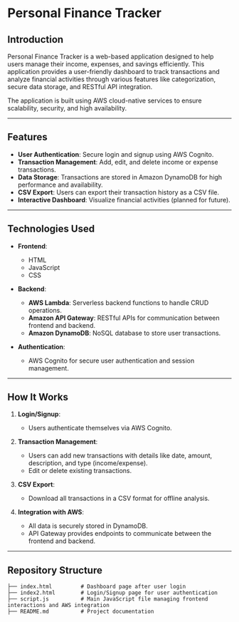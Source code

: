 # Personal Finance Tracker  

## **Introduction**  
Personal Finance Tracker is a web-based application designed to help users manage their income, expenses, and savings efficiently. This application provides a user-friendly dashboard to track transactions and analyze financial activities through various features like categorization, secure data storage, and RESTful API integration.  

The application is built using AWS cloud-native services to ensure scalability, security, and high availability.  

---

## **Features**  
- **User Authentication**: Secure login and signup using AWS Cognito.  
- **Transaction Management**: Add, edit, and delete income or expense transactions.  
- **Data Storage**: Transactions are stored in Amazon DynamoDB for high performance and availability.  
- **CSV Export**: Users can export their transaction history as a CSV file.  
- **Interactive Dashboard**: Visualize financial activities (planned for future).  

---

## **Technologies Used**  
- **Frontend**:  
  - HTML  
  - JavaScript  
  - CSS  

- **Backend**:  
  - **AWS Lambda**: Serverless backend functions to handle CRUD operations.  
  - **Amazon API Gateway**: RESTful APIs for communication between frontend and backend.  
  - **Amazon DynamoDB**: NoSQL database to store user transactions.  

- **Authentication**:  
  - AWS Cognito for secure user authentication and session management.  

---

## **How It Works**  
1. **Login/Signup**:  
   - Users authenticate themselves via AWS Cognito.  

2. **Transaction Management**:  
   - Users can add new transactions with details like date, amount, description, and type (income/expense).  
   - Edit or delete existing transactions.  

3. **CSV Export**:  
   - Download all transactions in a CSV format for offline analysis.  

4. **Integration with AWS**:  
   - All data is securely stored in DynamoDB.  
   - API Gateway provides endpoints to communicate between the frontend and backend.  

---

## **Repository Structure**  
```plaintext
├── index.html         # Dashboard page after user login  
├── index2.html        # Login/Signup page for user authentication  
├── script.js          # Main JavaScript file managing frontend interactions and AWS integration  
├── README.md          # Project documentation  
